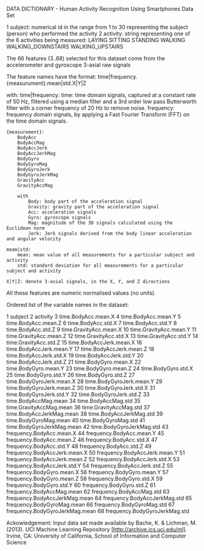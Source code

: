 DATA DICTIONARY - Human Activity Recognition Using Smartphones Data Set
 
1 subject: numerical id in the range from 1 to 30 representing the subject (person) who performed the activity
2 activity: string representing one of the 6 activities being measured:
			LAYING SITTING STANDING WALKING WALKING_DOWNSTAIRS WALKING_UPSTAIRS 

The 66 features (3..68) selected for this dataset come from the accelerometer and gyroscope 3-axial raw signals 

The feature names have the format:
time|frequency.{measurument}.mean|std.X|Y|Z

with:
	time|frequency:
		time: time domain signals, captured at a constant rate of 50 Hz, filtered using a median filter and a 3rd order low pass Butterworth filter with a corner frequency of 20 Hz to remove noise.
		frequency: frequency domain signals, by applying a Fast Fourier Transform (FFT) on the time domain signals.

	{measurement}:
		BodyAcc
		BodyAccMag
		BodyAccJerk
		BodyAccJerkMag
		BodyGyro
		BodyGyroMag
		BodyGyroJerk
		BodyGyroJerkMag
		GravityAcc
		GravityAccMag

	    with
			Body: body part of the acceleration signal
			Gravity: gravity part of the acceleration signal
			Acc: acceleration signals
			Gyro: gyroscope signals
			Mag: magnitude of the 3D signals calculated using the Euclidean norm
			Jerk: Jerk signals derived from the body linear acceleration and angular velocity

	meam|std:
		mean: mean value of all measurements for a particular subject and activity
		std: standard deviation for all measurements for a particular subject and activity

	X|Y|Z: denote 3-axial signals, in the X, Y, and Z directions

All these features are numeric normalised values (no units).

Ordered list of the variable names in the dataset:

1 subject 
2 activity
3 time.BodyAcc.mean.X
4 time.BodyAcc.mean.Y
5 time.BodyAcc.mean.Z
6 time.BodyAcc.std.X
7 time.BodyAcc.std.Y
8 time.BodyAcc.std.Z
9 time.GravityAcc.mean.X
10 time.GravityAcc.mean.Y
11 time.GravityAcc.mean.Z
12 time.GravityAcc.std.X
13 time.GravityAcc.std.Y
14 time.GravityAcc.std.Z
15 time.BodyAccJerk.mean.X
16 time.BodyAccJerk.mean.Y
17 time.BodyAccJerk.mean.Z
18 time.BodyAccJerk.std.X
19 time.BodyAccJerk.std.Y
20 time.BodyAccJerk.std.Z
21 time.BodyGyro.mean.X
22 time.BodyGyro.mean.Y
23 time.BodyGyro.mean.Z
24 time.BodyGyro.std.X
25 time.BodyGyro.std.Y
26 time.BodyGyro.std.Z
27 time.BodyGyroJerk.mean.X
28 time.BodyGyroJerk.mean.Y
29 time.BodyGyroJerk.mean.Z
30 time.BodyGyroJerk.std.X
31 time.BodyGyroJerk.std.Y
32 time.BodyGyroJerk.std.Z
33 time.BodyAccMag.mean
34 time.BodyAccMag.std
35 time.GravityAccMag.mean
36 time.GravityAccMag.std
37 time.BodyAccJerkMag.mean
38 time.BodyAccJerkMag.std
39 time.BodyGyroMag.mean
40 time.BodyGyroMag.std
41 time.BodyGyroJerkMag.mean
42 time.BodyGyroJerkMag.std
43 frequency.BodyAcc.mean.X
44 frequency.BodyAcc.mean.Y
45 frequency.BodyAcc.mean.Z
46 frequency.BodyAcc.std.X
47 frequency.BodyAcc.std.Y
48 frequency.BodyAcc.std.Z
49 frequency.BodyAccJerk.mean.X
50 frequency.BodyAccJerk.mean.Y
51 frequency.BodyAccJerk.mean.Z
52 frequency.BodyAccJerk.std.X
53 frequency.BodyAccJerk.std.Y
54 frequency.BodyAccJerk.std.Z
55 frequency.BodyGyro.mean.X
56 frequency.BodyGyro.mean.Y
57 frequency.BodyGyro.mean.Z
58 frequency.BodyGyro.std.X
59 frequency.BodyGyro.std.Y
60 frequency.BodyGyro.std.Z
61 frequency.BodyAccMag.mean
62 frequency.BodyAccMag.std
63 frequency.BodyAccJerkMag.mean
64 frequency.BodyAccJerkMag.std
65 frequency.BodyGyroMag.mean
66 frequency.BodyGyroMag.std
67 frequency.BodyGyroJerkMag.mean
68 frequency.BodyGyroJerkMag.std

Ackowledgement:
Input data set made available by 
Bache, K. & Lichman, M. (2013). UCI Machine Learning Repository [http://archive.ics.uci.edu/ml]. Irvine, CA: University of California, School of Information and Computer Science 